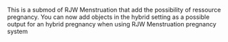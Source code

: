 This is a submod of RJW Menstruation that add the possibility of ressource pregnancy.
You can now add objects in the hybrid setting as a possible output for an hybrid pregnancy when using RJW Menstruation pregnancy system 
